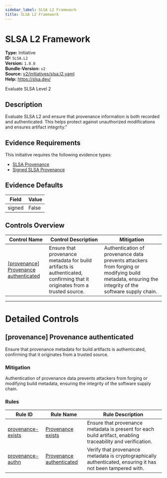 ```yaml
---
sidebar_label: SLSA L2 Framework
title: SLSA L2 Framework
---  
```

# SLSA L2 Framework  
**Type:** Initiative  
**ID:** `SLSA.L2`  
**Version:** `1.0.0`  
**Bundle-Version:** `v2`  
**Source:** [v2/initiatives/slsa.l2.yaml](https://github.com/scribe-public/sample-policies/blob/main/v2/initiatives/slsa.l2.yaml)  
**Help:** https://slsa.dev/  

Evaluate SLSA Level 2

## **Description**

Evaluate SLSA L2 and ensure that provenance information is both recorded and authenticated. This helps protect against unauthorized modifications and ensures artifact integrity."

## Evidence Requirements

This initiative requires the following evidence types:

- [SLSA Provenance](/docs/valint/help/valint_slsa)
- [Signed SLSA Provenance](/docs/valint/help/valint_slsa)

## Evidence Defaults

| Field | Value |
|-------|-------|
| signed | False |

## Controls Overview

| Control Name | Control Description | Mitigation |
|--------------|---------------------|------------|
| [[provenance] Provenance authenticated](#provenance-provenance-authenticated) | Ensure that provenance metadata for build artifacts is authenticated, confirming that it originates from a trusted source. | Authentication of provenance data prevents attackers from forging or modifying build metadata, ensuring the integrity of the software supply chain. |

---

# Detailed Controls

## [provenance] Provenance authenticated

Ensure that provenance metadata for build artifacts is authenticated, confirming that it originates from a trusted source.


### Mitigation  
Authentication of provenance data prevents attackers from forging or modifying build metadata, ensuring the integrity of the software supply chain.

### Rules

| Rule ID | Rule Name | Rule Description |
|---------|-----------|------------------|
| [provenance-exists](rules/slsa/l1-provenance-exists.md) | [Provenance exists](rules/slsa/l1-provenance-exists.md) | Ensure that provenance metadata is present for each build artifact, enabling traceability and verification. |
| [provenance-authn](rules/slsa/l2-provenance-authenticated.md) | [Provenance authenticated](rules/slsa/l2-provenance-authenticated.md) | Verify that provenance metadata is cryptographically authenticated, ensuring it has not been tampered with. |
